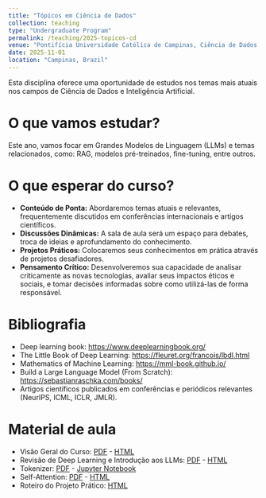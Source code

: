 ```yaml
---
title: "Tópicos em Ciência de Dados"
collection: teaching
type: "Undergraduate Program"
permalink: /teaching/2025-topicos-cd
venue: "Pontifícia Universidade Católica de Campinas, Ciência de Dados e Inteligência Artificial"
date: 2025-11-01
location: "Campinas, Brazil"
---
```


Esta disciplina oferece uma oportunidade de estudos nos temas mais atuais nos campos de Ciência de Dados e Inteligência Artificial.

# O que vamos estudar?

Este ano, vamos focar em Grandes Modelos de Linguagem (LLMs) e temas relacionados, como: RAG, modelos pré-treinados, fine-tuning, entre outros.

# O que esperar do curso?

*   **Conteúdo de Ponta:** Abordaremos temas atuais e relevantes, frequentemente discutidos em conferências internacionais e artigos científicos.
*   **Discussões Dinâmicas:** A sala de aula será um espaço para debates, troca de ideias e aprofundamento do conhecimento.
*   **Projetos Práticos:** Colocaremos seus conhecimentos em prática através de projetos desafiadores. 
*   **Pensamento Crítico:** Desenvolveremos sua capacidade de analisar criticamente as novas tecnologias, avaliar seus impactos éticos e sociais, e tomar decisões informadas sobre como utilizá-las de forma responsável.


# Bibliografia

- Deep learning book: https://www.deeplearningbook.org/
- The Little Book of Deep Learning: https://fleuret.org/francois/lbdl.html
- Mathematics of Machine Learning: https://mml-book.github.io/
- Build a Large Language Model (From Scratch): https://sebastianraschka.com/books/
- Artigos científicos publicados em conferências e periódicos relevantes (NeurIPS, ICML, ICLR, JMLR).

# Material de aula

- Visão Geral do Curso: [PDF](https://denmartins.github.io/files/lectures/2025/TopicosCD/00-TCD-Organizacao.pdf) - [HTML](https://denmartins.github.io/files/lectures/2025/TopicosCD/00-TCD-Organizacao.html)
- Revisão de Deep Learning e Introdução aos LLMs: [PDF](https://denmartins.github.io/files/lectures/2025/TopicosCD/01-TCD-Introducao-LLMs.pdf) - [HTML](https://denmartins.github.io/files/lectures/2025/TopicosCD/01-TCD-Introducao-LLMs.html)
- Tokenizer: [PDF](https://denmartins.github.io/files/lectures/2025/TopicosCD/code/02-TCD-tokenizer.pdf) - [Jupyter Notebook](https://denmartins.github.io/files/lectures/2025/TopicosCD/code/02-TCD-tokenizer.ipynb) 
- Self-Attention: [PDF](https://denmartins.github.io/files/lectures/2025/TopicosCD/02-TCD-Self-Attention.pdf) - [HTML](https://denmartins.github.io/files/lectures/2025/TopicosCD/02-TCD-Self-Attention.html)
- Roteiro do Projeto Prático: [HTML](https://denmartins.github.io/files/lectures/2025/TopicosCD/TCD-Projetos.html)


